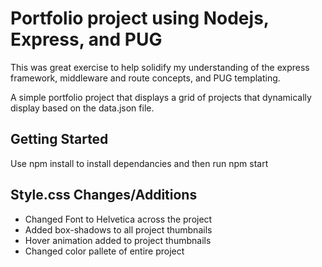 # Portfolio project using Nodejs, Express, and PUG

This was great exercise to help solidify my understanding of the express framework, middleware and route concepts, and PUG templating.

A simple portfolio project that displays a grid of projects that dynamically display based on the data.json file.

## Getting Started
Use npm install to install dependancies and then run npm start

## Style.css Changes/Additions
- Changed Font to Helvetica across the project
- Added box-shadows to all project thumbnails
- Hover animation added to project thumbnails
- Changed color pallete of entire project
